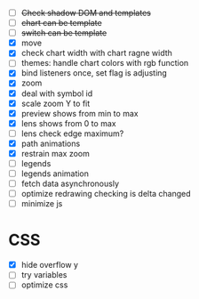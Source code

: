 - [ ] ~~Check shadow DOM and templates~~
- [ ] ~~chart can be template~~
- [ ] ~~switch can be template~~
- [x] move
- [x] check chart width with chart ragne width
- [ ] themes: handle chart colors with rgb function
- [x] bind listeners once, set flag is adjusting
- [x] zoom
- [x] deal with symbol id
- [x] scale zoom Y to fit
- [x] preview shows from min to max
- [x] lens shows from 0 to max
- [ ] lens check edge maximum?
- [x] path animations
- [x] restrain max zoom
- [ ] legends
- [ ] legends animation
- [ ] fetch data asynchronously
- [ ] optimize redrawing checking is delta changed
- [ ] minimize js

# CSS
- [x] hide overflow y
- [ ] try variables
- [ ] optimize css